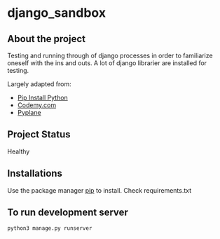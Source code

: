 # django_sandbox

## About the project
Testing and running through of django processes in order to familiarize oneself with the ins and outs.
A lot of django librarier are installed for testing.

Largely adapted from:
- [Pip Install Python](https://www.youtube.com/watch?v=psvU4zwO3Ao&ab_channel=PipInstallPython)
- [Codemy.com](https://www.youtube.com/watch?v=B40bteAMM_M&list=PLCC34OHNcOtr025c1kHSPrnP18YPB-NFi&ab_channel=Codemy.com)
- [Pyplane](https://www.youtube.com/watch?v=t3BdM6JlAmY&ab_channel=Pyplane)

## Project Status
Healthy

## Installations
Use the package manager [pip](https://pip.pypa.io/en/stable/) to install.
Check requirements.txt

## To run development server
```
python3 manage.py runserver
```
